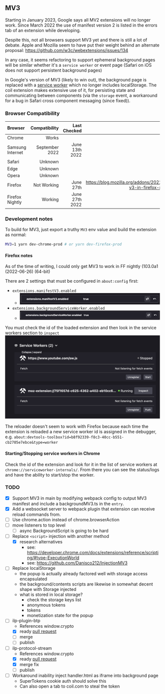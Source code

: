 ## MV3

Starting in January 2023, Google says all MV2 extensions will no longer work.
Since March 2022 the use of manifest version 2 is listed in the errors tab of an
extension while developing.

Despite this, not all browsers support MV3 yet and there is still a lot of debate.
Apple and Mozilla seem to have put their weight behind an alternate proposal:
https://github.com/w3c/webextensions/issues/134

In any case, it seems refactoring to support ephemeral background pages will be similar
whether it's a `service worker` or event page (Safari on iOS does not support persistent
background pages)

In Google's version of MV3 (likely to win out), the background page is replaced
with a [service worker](https://w3c.github.io/ServiceWorker/) which no longer includes
localStorage. The coil extension makes extensive use of it, for persisting state
and communicating between components (via the `storage` event, a workaround for a
bug in Safari cross component messaging (since fixed)).

### Browser Compatibility

| Browser          |  Compatibility |   Last Checked |                                                                          Link/Notes |
| :--------------- | -------------: | -------------: | ----------------------------------------------------------------------------------: |
| Chrome           |          Works |                |                                                                                     |
| Samsung Internet | September 2022 | June 13th 2022 |                                                                                     |
| Safari           |        Unknown |                |                                                                                     |
| Edge             |        Unknown |                |                                                                                     |
| Opera            |        Unknown |                |                                                                                     |
| Firefox          |    Not Working |      June 27th | https://blog.mozilla.org/addons/2022/05/18/manifest-v3-in-firefox-recap-next-steps/ |
| Firefox Nightly  |        Working | June 27th 2022 |                                                                                     |

### Development notes

To build for MV3, just export a truthy `MV3` env value and build the extension as normal:

```bash
MV3=1 yarn dev-chrome-prod # or yarn dev-firefox-prod
```

#### Firefox notes

As of the time of writing, I could only get MV3 to work in FF nightly (103.0a1 (2022-06-26) (64-bit)

There are 2 settings that must be configured in `about:config` first:

- `extensions.manifestV3.enabled`
  - ![images/mv3-about-config-extensions-mv3-enabled.png](images/mv3-about-config-extensions-mv3-enabled.png)
- `extensions.backgroundServiceWorker.enabled`
  - ![mv3-extensions-background-service-worker-enabled.png](images/mv3-extensions-background-service-worker-enabled.png)

You must check the id of the loaded extension and then look in the service workers section to `inspect`
![mv3-firefox-service-workers.png](images/mv3-firefox-service-workers.png)

The reloader doesn't seem to work with Firefox because each time the extension is reloaded a new service
worker id is assigned in the debugger, e.g. `about:devtools-toolbox?id=b8f92339-f8c3-40cc-b551-cb2705e7ebce&type=worker`

#### Starting/Stopping service workers in Chrome

Check the id of the extension and look for it in the list of service workers
at `chrome://serviceworker-internals/`. From there you can see the status/logs
and have the ability to start/stop the worker.

### TODO

- [x] Support MV3 in main by modifying webpack config to output MV3 manifest
      and include a backgroundMV3.ts in the `entry`.
- [x] Add a websocket server to webpack plugin that extension can receive
      reload commands from.
- [ ] Use chrome.action instead of chrome.browserAction
- [ ] move listeners to top level
  - [ ] async BackgroundScript is going to be hard
- [ ] Replace `<script>` injection with another method
  - [x] research alternatives
    - see: https://developer.chrome.com/docs/extensions/reference/scripting/#type-ExecutionWorld
    - see: https://github.com/Danisco212/InjectionMV3
- [ ] Replace localStorage
  - the popup is actually already factored well with storage access
    encapsulated
  - the background/contents scripts are likewise in somewhat decent shape
    with Storage injected
  - what is stored in local storage?
    - check the storage keys list
    - anonymous tokens
    - tokens
    - monetization state for the popup
- [ ] ilp-plugin-btp
  - References window.crypto
  - [x] ready [pull request](https://github.com/interledgerjs/ilp-plugin-btp/pull/72)
  - [ ] merge
  - [ ] publish
- [ ] ilp-protocol-stream
  - References window.crypto
  - [x] ready [pull request](https://github.com/interledgerjs/interledgerjs/pull/291)
  - [x] merge fix
  - [ ] publish
- [ ] Workaround inability inject handler.html as iframe into background page
  - SuperTokens cookie auth should solve this
  - Can also open a tab to coil.com to steal the token
